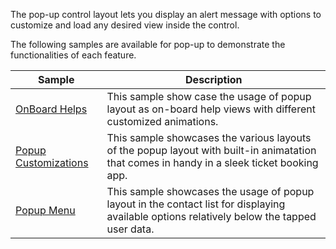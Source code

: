 The pop-up control layout lets you display an alert message with options to customize and load any desired view inside the control.

The following samples are available for pop-up to demonstrate the functionalities of each feature.

| Sample | Description |
| ------ | ----------- |
| [OnBoard Helps](Onboard%20Helps/PopupGettingStarted.cs) | This sample show case the usage of popup layout as on-board help views with different customized animations. |
| [Popup Customizations](Popup%20Customizations/PopupCustomizations.cs)| This sample showcases the various layouts of the popup layout with built-in animatation that comes in handy in a sleek ticket booking app. |
| [Popup Menu](Details%20View/DetailsView.cs)| This sample showcases the usage of popup layout in the contact list for displaying available options relatively below the tapped user data. |